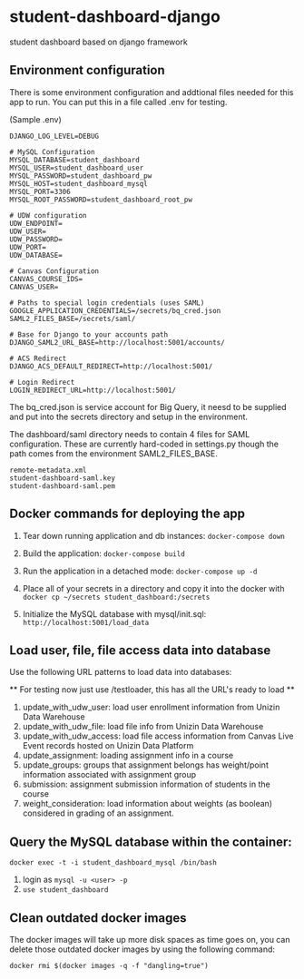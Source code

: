 # student-dashboard-django
student dashboard based on django framework
## Environment configuration
There is some environment configuration and addtional files needed for this app to run. You can put this in a file called .env for testing. 

(Sample .env)
```
DJANGO_LOG_LEVEL=DEBUG

# MySQL Configuration
MYSQL_DATABASE=student_dashboard
MYSQL_USER=student_dashboard_user
MYSQL_PASSWORD=student_dashboard_pw
MYSQL_HOST=student_dashboard_mysql
MYSQL_PORT=3306
MYSQL_ROOT_PASSWORD=student_dashboard_root_pw

# UDW configuration
UDW_ENDPOINT=
UDW_USER=
UDW_PASSWORD=
UDW_PORT=
UDW_DATABASE=

# Canvas Configuration
CANVAS_COURSE_IDS=
CANVAS_USER=

# Paths to special login credentials (uses SAML)
GOOGLE_APPLICATION_CREDENTIALS=/secrets/bq_cred.json
SAML2_FILES_BASE=/secrets/saml/

# Base for Django to your accounts path
DJANGO_SAML2_URL_BASE=http://localhost:5001/accounts/

# ACS Redirect
DJANGO_ACS_DEFAULT_REDIRECT=http://localhost:5001/

# Login Redirect
LOGIN_REDIRECT_URL=http://localhost:5001/
```

The bq_cred.json is service account for Big Query, it neesd to be supplied and put into the secrets directory and setup in the environment.

The dashboard/saml directory needs to contain 4 files for SAML configuration. These are currently hard-coded in settings.py though the path comes from the environment SAML2_FILES_BASE.

	remote-metadata.xml 
	student-dashboard-saml.key
	student-dashboard-saml.pem


## Docker commands for deploying the app
1. Tear down running application and db instances:
`docker-compose down`
2. Build the application:
`docker-compose build`
3. Run the application in a detached mode: `docker-compose up -d`
4. Place all of your secrets in a directory and copy it into the docker with
`docker cp ~/secrets student_dashboard:/secrets`


4. Initialize the MySQL database with mysql/init.sql: `http://localhost:5001/load_data`

## Load user, file, file access data into database
Use the following URL patterns to load data into databases:

** For testing now just use /testloader, this has all the URL's ready to load **

1. update_with_udw_user: load user enrollment information from Unizin Data Warehouse
2. update_with_udw_file: load file info from Unizin Data Warehouse
3. update_with_udw_access: load file access information from Canvas Live Event records hosted on Unizin Data Platform
4. update_assignment: loading assignment info in a course
5. update_groups: groups that assignment belongs has weight/point information associated with assignment group
6. submission: assignment submission information of students in the course
7. weight_consideration: load information about weights (as boolean) considered in grading of an assignment.


## Query the MySQL database within the container:
`docker exec -t -i student_dashboard_mysql /bin/bash`
1. login as `mysql -u <user> -p`
2. `use student_dashboard`

## Clean outdated docker images
The docker images will take up more disk spaces as time goes on, you can delete those outdated docker images by using the following command:

`docker rmi $(docker images -q -f "dangling=true")`
